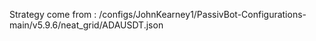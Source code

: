 Strategy come from : /configs/JohnKearney1/PassivBot-Configurations-main/v5.9.6/neat_grid/ADAUSDT.json